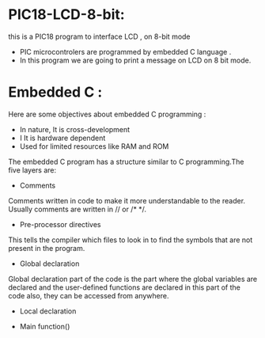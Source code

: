 # PIC18-LCD-8-bit:
this is a PIC18 program to interface LCD , on 8-bit mode 

- PIC microcontrolers are programmed by embedded C language .
- In this program we are going to print a message on LCD on 8 bit mode.

# Embedded C :

Here are some objectives about embedded C programming :
- In nature, It is cross-development
- I	It is hardware dependent
- Used for limited resources like RAM and ROM

The embedded C program has a structure similar to C programming.The five layers are:
- Comments

Comments written in code to make it more understandable to the reader. Usually comments are written in // or /* */.

- Pre-processor directives

This tells the compiler which files to look in to find the symbols that are not present in the program.

- Global declaration

Global declaration part of the code is the part where the global variables are declared and the user-defined functions are declared in this part of the code also, they can be accessed from anywhere.

- Local declaration

- Main function()

